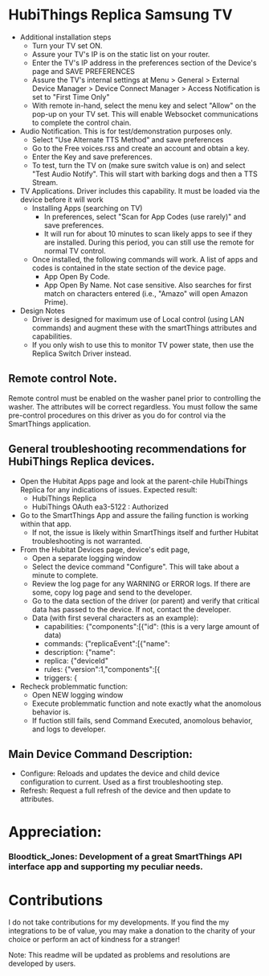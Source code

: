# HubiThings Replica Samsung TV

* Additional installation steps
  * Turn your TV set ON.
  * Assure your TV's IP is on the static list on your router.
  * Enter the TV's IP address in the preferences section of the Device's page and SAVE PREFERENCES
  * Assure the TV's internal settings at Menu > General > External Device Manager > Device Connect Manager > Access Notification is set to "First Time Only"
  * With remote in-hand, select the menu key and select "Allow" on the pop-up on your TV set.  This will enable Websocket communications to complete the control chain.
* Audio Notification.  This is for test/demonstration purposes only.
  * Select "Use Alternate TTS Method" and save preferences
  * Go to the Free voices.rss and create an account and obtain a key.
  * Enter the Key and save preferences.
  * To test, turn the TV on (make sure switch value is on) and select "Test Audio Notify".  This will start with barking dogs and then a TTS Stream.
* TV Applications.  Driver includes this capability.  It must be loaded via the device before it will work
  * Installing Apps (searching on TV)
    * In preferences, select "Scan for App Codes (use rarely)" and save preferences.
    * It will run for about 10 minutes to scan likely apps to see if they are installed.  During this period, you can still use the remote for normal TV control.
  * Once installed, the following commands will work.  A list of apps and codes is contained in the state section of the device page.
    *  App Open By Code.
    * App Open By Name.  Not case sensitive.  Also searches for first match on characters entered (i.e., "Amazo" will open Amazon Prime).
* Design Notes
  * Driver is designed for maximum use of Local control (using LAN commands) and augment these with the smartThings attributes and capabilities.
  * If you only wish to use this to monitor TV power state, then use the Replica Switch Driver instead.

## Remote control Note.
Remote control must be enabled on the washer panel prior to controlling the washer.  The attributes will be correct regardless.  You must follow the same pre-control procedures on this driver as you do for control via the SmartThings application.

## General troubleshooting recommendations for HubiThings Replica devices.
* Open the Hubitat Apps page and look at the parent-chile HubiThings Replica for any indications of issues. Expected result:  
  * HubiThings Replica  
  * HubiThings OAuth ea3-5122 : Authorized
* Go to the SmartThings App and assure the failing function is working within that app.
  * If not, the issue is likely within SmartThings itself and further Hubitat troubleshooting is not warranted.
* From the Hubitat Devices page, device's edit page,
  * Open a separate logging window
  * Select the device command "Configure".  This will take about a minute to complete.
  * Review the log page for any WARNING or ERROR logs.  If there are some, copy log page and send to the developer.
  * Go to the data section of the driver (or parent) and verify that critical data has passed to the device.  If not, contact the developer.
  * Data (with first several characters as an example):
    * capabilities: {"components":[{"id":  (this is a very large amount of data)
    * commands: {"replicaEvent":[{"name":
    * description: {"name":
    * replica: {"deviceId"
    * rules: {"version":1,"components":[{
    * triggers: {
 * Recheck problemmatic function:
   * Open NEW logging window
   * Execute problemmatic function and note exactly what the anomolous behavior is.
   * If fuction still fails, send Command Executed, anomolous behavior, and logs to developer.

## Main Device Command Description:
* Configure: Reloads and updates the device and child device configuration to current.  Used as a first troubleshooting step.
* Refresh: Request a full refresh of the device and then update to attributes.

# Appreciation:
### Bloodtick_Jones: Development of a great SmartThings API interface app and supporting my peculiar needs.

# Contributions
I do not take contributions for my developments.  If you find the my integrations to be of value, you may make a donation to the charity of your choice or perform an act of kindness for a stranger!

Note: This readme will be updated as problems and resolutions are developed by users.
